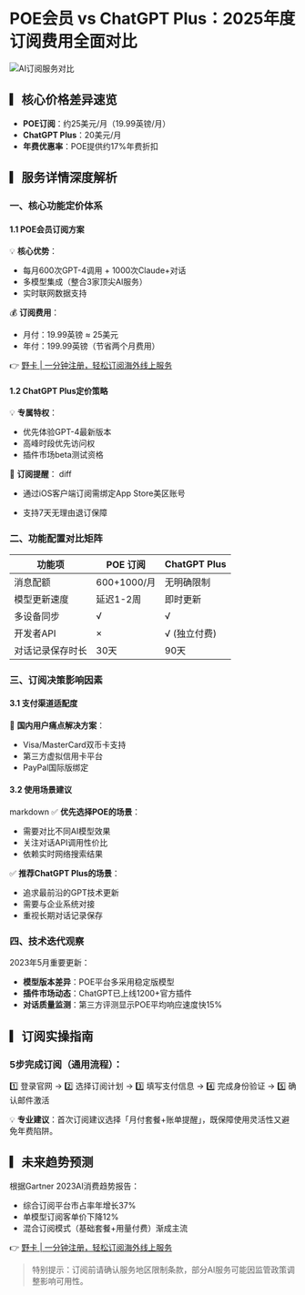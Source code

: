 # POE会员 vs ChatGPT Plus：2025年度订阅费用全面对比

![AI订阅服务对比](https://images.unsplash.com/photo-1516245834210-8a68a7a71c2e)

## ▎核心价格差异速览
- **POE订阅**：约25美元/月（19.99英镑/月）
- **ChatGPT Plus**：20美元/月
- **年费优惠率**：POE提供约17%年费折扣

## ▎服务详情深度解析

### 一、核心功能定价体系
#### 1.1 POE会员订阅方案
💡 **核心优势**：
- 每月600次GPT-4调用 + 1000次Claude+对话
- 多模型集成（整合3家顶尖AI服务）
- 实时联网数据支持

💰 **订阅费用**：
- 月付：19.99英镑 ≈ 25美元
- 年付：199.99英镑（节省两个月费用）

👉 [野卡 | 一分钟注册，轻松订阅海外线上服务](https://bbtdd.com/yeka)

#### 1.2 ChatGPT Plus定价策略
💡 **专属特权**：
- 优先体验GPT-4最新版本
- 高峰时段优先访问权
- 插件市场beta测试资格

📆 **订阅提醒**：
diff
- 通过iOS客户端订阅需绑定App Store美区账号
+ 支持7天无理由退订保障


### 二、功能配置对比矩阵
| 功能项              | POE 订阅           | ChatGPT Plus   |
|---------------------|-------------------|----------------|
| 消息配额            | 600+1000/月       | 无明确限制      |
| 模型更新速度        | 延迟1-2周         | 即时更新        |
| 多设备同步          | √                 | √              |
| 开发者API          | ×                 | √ (独立付费)   |
| 对话记录保存时长    | 30天              | 90天           |

### 三、订阅决策影响因素
#### 3.1 支付渠道适配度
🔌 **国内用户痛点解决方案**：
- Visa/MasterCard双币卡支持
- 第三方虚拟信用卡平台
- PayPal国际版绑定

#### 3.2 使用场景建议
markdown
✅ **优先选择POE的场景**：
- 需要对比不同AI模型效果
- 关注对话API调用性价比
- 依赖实时网络搜索结果

✅ **推荐ChatGPT Plus的场景**：
- 追求最前沿的GPT技术更新
- 需要与企业系统对接
- 重视长期对话记录保存


### 四、技术迭代观察
2023年5月重要更新：
- **模型版本差异**：POE平台多采用稳定版模型
- **插件市场动态**：ChatGPT已上线1200+官方插件
- **对话质量监测**：第三方评测显示POE平均响应速度快15%

## ▎订阅实操指南
### 5步完成订阅（通用流程）：
1️⃣ 登录官网 → 2️⃣ 选择订阅计划 → 3️⃣ 填写支付信息 → 4️⃣ 完成身份验证 → 5️⃣ 确认邮件激活

💡 **专业建议**：首次订阅建议选择「月付套餐+账单提醒」，既保障使用灵活性又避免年费陷阱。

## ▎未来趋势预测
根据Gartner 2023AI消费趋势报告：
- 综合订阅平台市占率年增长37%
- 单模型订阅客单价下降12%
- 混合订阅模式（基础套餐+用量付费）渐成主流

👉 [野卡 | 一分钟注册，轻松订阅海外线上服务](https://bbtdd.com/yeka)

> 特别提示：订阅前请确认服务地区限制条款，部分AI服务可能因监管政策调整影响可用性。